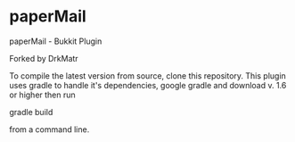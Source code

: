 paperMail
=========

paperMail - Bukkit Plugin

Forked by DrkMatr

To compile the latest version from source, clone this repository.
This plugin uses gradle to handle it's dependencies, google gradle
and download v. 1.6 or higher then run

gradle build

from a command line.
